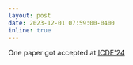 ```yaml
---
layout: post
date: 2023-12-01 07:59:00-0400
inline: true
---
```


One paper got accepted at [ICDE'24](https://icde2024.github.io/CFP_research.html)